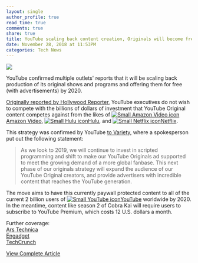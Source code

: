 ```yaml
---
layout: single
author_profile: true
read_time: true
comments: true
share: true
title: YouTube scaling back content creation, Originals will become free and ad supported by 2020
date: November 28, 2018 at 11:53PM
categories: Tech News
---
```

<img class="align-center" src="%20http://d2.alternativeto.net/dist/icons/amazon-video_86554.png?width=36&amp;height=36&amp;mode=crop&amp;upscale=false">
<p><p>YouTube confirmed multiple outlets' reports that it will be scaling back production of its original shows and programs and offering them for free (with advertisements) by 2020.</p>
<p><a href="https://www.hollywoodreporter.com/live-feed/youtube-pull-back-scripted-programming-ad-supported-push-1164256" rel="nofollow">Originally reported by Hollywood Reporter</a>, YouTube executives do not wish to compete with the billions of dollars of investment that YouTube Original content competes against from the likes of <a href='//alternativeto.net/software/amazon-video/'><img alt='Small Amazon Video icon' class='mini-app-icon' src='//d2.alternativeto.net/dist/icons/amazon-video_86554.png?width=36&height=36&mode=crop&upscale=false' />Amazon Video</a>, <a href='//alternativeto.net/software/hulu/'><img alt='Small Hulu icon' class='mini-app-icon' src='//d2.alternativeto.net/dist/icons/hulu_97590.png?width=36&height=36&mode=crop&upscale=false' />Hulu</a>, and <a href='//alternativeto.net/software/netflix/'><img alt='Small Netflix icon' class='mini-app-icon' src='//d2.alternativeto.net/dist/icons/netflix_98388.png?width=36&height=36&mode=crop&upscale=false' />Netflix</a>.</p>
<p>This strategy was confirmed by YouTube <a href="https://variety.com/2018/digital/news/youtube-originals-strategy-free-ad-supported-shows-scripted-1203037846/" rel="nofollow">to Variety</a>, where a spokesperson put out the following statement:</p>
<blockquote>
<p>As we look to 2019, we will continue to invest in scripted programming and shift to make our YouTube Originals ad supported to meet the growing demand of a more global fanbase. This next phase of our originals strategy will expand the audience of our YouTube Original creators, and provide advertisers with incredible content that reaches the YouTube generation.</p>
</blockquote>
<p>The move aims to have this currently paywall protected content to all of the current 2 billion users of <a href='//alternativeto.net/software/youtube/'><img alt='Small YouTube icon' class='mini-app-icon' src='//d2.alternativeto.net/dist/icons/youtube_115696.png?width=36&height=36&mode=crop&upscale=false' />YouTube</a> worldwide by 2020. In the meantime, content like season 2 of Cobra Kai will require users to subscribe to YouTube Premium, which costs 12 U.S. dollars a month.</p>
<p>Further coverage:<br />
<a href="https://arstechnica.com/gadgets/2018/11/youtube-may-make-originals-free-with-ads-for-all-to-watch-by-2020/" rel="nofollow">Ars Technica</a><br />
<a href="https://www.engadget.com/2018/11/27/youtube-to-scale-back-original-shows/" rel="nofollow">Engadget</a><br />
<a href="https://techcrunch.com/2018/11/28/youtube-originals-will-become-free-and-ad-supported-by-2020/" rel="nofollow">TechCrunch</a></p>
</p>
<a class="btn btn--info" href="https://alternativeto.net/news/2018/11/youtube-scaling-back-content-creation-originals-will-become-free-and-ad-supported-by-2020">View Complete Article</a>